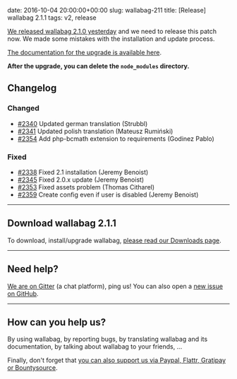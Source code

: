date: 2016-10-04 20:00:00+00:00
slug: wallabag-211
title: [Release] wallabag 2.1.1
tags: v2, release

[We released wallabag 2.1.0 yesterday](https://www.wallabag.org/blog/2016/10/03/wallabag-21) and we need to release this patch now. We made some mistakes with the installation and update process.

[The documentation for the upgrade is available here](http://doc.wallabag.org/en/master/user/upgrade-2.0.x-2.1.y.html).

**After the upgrade, you can delete the `node_modules` directory.**

## Changelog

### Changed

- [#2340](https://github.com/wallabag/wallabag/pull/2340) Updated german translation (Strubbl)
- [#2341](https://github.com/wallabag/wallabag/pull/2341) Updated polish translation (Mateusz Rumiński)
- [#2354](https://github.com/wallabag/wallabag/pull/2354) Add php-bcmath extension to requirements (Godinez Pablo)

### Fixed

- [#2338](https://github.com/wallabag/wallabag/pull/2338) Fixed 2.1 installation (Jeremy Benoist)
- [#2345](https://github.com/wallabag/wallabag/issues/2345) Fixed 2.0.x update (Jeremy Benoist)
- [#2353](https://github.com/wallabag/wallabag/pull/2353) Fixed assets problem (Thomas Citharel)
- [#2359](https://github.com/wallabag/wallabag/pull/2359) Create config even if user is disabled (Jeremy Benoist)

<hr />

## Download wallabag 2.1.1

To download, install/upgrade wallabag, [please read our Downloads page](https://www.wallabag.org/pages/download-wallabag.html).

<hr />

## Need help?

[We are on Gitter](https://gitter.im/wallabag/wallabag) (a chat platform), ping us! You can also open a [new issue on GitHub](https://github.com/wallabag/wallabag/issues/new).

<hr />

## How can you help us?

By using wallabag, by reporting bugs, by translating wallabag and its documentation, by talking about wallabag to your friends, ...

Finally, don't forget that [you can also support us via Paypal, Flattr, Gratipay or Bountysource](https://www.wallabag.org/pages/donations.html).
